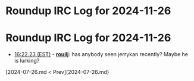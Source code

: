 # Roundup IRC Log for 2024-11-26 #
# Roundup IRC Log for 2024-11-26
* <a href="#16:22.23" id="16:22.23">16:22.23 (EST)</a> - __[rouilj](https://github.com/rouilj)__: has anybody seen jerrykan recently? Maybe he is lurking?

<div class="inpage-footer">
[2024-07-26.md < Prev](2024-07-26.md)
</div>
